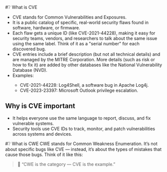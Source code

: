 #❔ What is CVE
<ul>
  <li>CVE stands for Common Vulnerabilities and Exposures.</li>
  <li>It is a public catalog of specific, real-world security flaws found in software, hardware, or firmware.</li>
  <li>Each flaw gets a unique ID (like CVE-2021-44228), making it easy for security teams, vendors, and researchers to talk about the same issue using the same label. Think of it as a "serial number" for each discovered bug.</li>
  <li>CVE entries include a brief description (but not all technical details) and are managed by the MITRE Corporation. More details (such as risk or how to fix it) are added by other databases like the National Vulnerability Database (NVD).</li>
  <li>Examples:</li>
  <ul>
    <li>CVE-2021-44228: Log4Shell, a software bug in Apache Log4j.</li>
    <li>CVE-2023-23397: Microsoft Outlook privilege escalation.</li>
  </ul>
</ul>
<h2>Why is CVE important</h2>
<ul>
  <li>It helps everyone use the same language to report, discuss, and fix vulnerable systems.</li>
  <li>Security tools use CVE IDs to track, monitor, and patch vulnerabilities across systems and devices.</li>
</ul>

#❔ What is CWE
CWE stands for Common Weakness Enumeration.
It’s not about specific bugs like CVE — instead, it’s about the types of mistakes that cause those bugs.
Think of it like this:
> 🧩 “CWE is the category — CVE is the example.”
